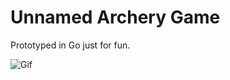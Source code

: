 # Unnamed Archery Game

Prototyped in Go just for fun.

![Gif](https://github.com/ysmolsky/unnamed-go-game/raw/master/gifs/Sep-01-2018%2001-20-05.gif)
